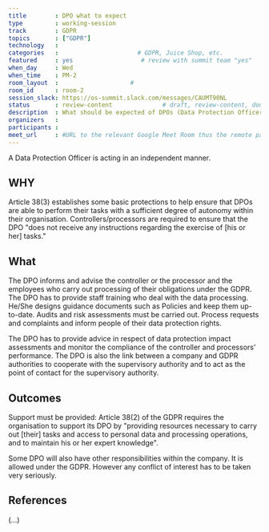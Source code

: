 ```yaml
---
title        : DPO what to expect
type         : working-session
track        : GDPR
topics       : ["GDPR"]
technology   :
categories   :                      # GDPR, Juice Shop, etc.
featured     : yes                   # review with summit team "yes"
when_day     : Wed
when_time    : PM-2
room_layout  :                    #
room_id      : room-2
session_slack: https://os-summit.slack.com/messages/CAUMT90NL
status       : review-content              # draft, review-content, done
description  : What should be expected of DPOs (Data Protection Officers)
organizers   :
participants :
meet_url     : #URL to the relevant Google Meet Room thus the remote participants can join a session
---
```


A Data Protection Officer is acting in an independent manner.

## WHY

Article 38(3) establishes some basic protections to help ensure that DPOs are able to perform their tasks with a sufficient degree of autonomy within their organisation. Controllers/processors are required to ensure that the DPO "does not receive any instructions regarding the exercise of [his or her] tasks."


## What

The DPO informs and advise the controller or the processor and the employees who carry out processing of their obligations under the GDPR. The DPO has to provide staff training who deal with the data processing.
He/She designs guidance documents such as Policies and keep them up-to-date. Audits and risk assessments must be carried out. Process requests and complaints and inform people of their data protection rights.

The DPO has to provide advice in respect of data protection impact assessments and monitor the compliance of the controller and processors’ performance.
The DPO is also the link between a company and GDPR authorities to cooperate with the supervisory authority and to act as the point of contact for the supervisory authority.


## Outcomes

Support must be provided: Article 38(2) of the GDPR requires the organisation to support its DPO by "providing resources necessary to carry out [their] tasks and access to personal data and processing operations, and to maintain his or her expert knowledge".

Some DPO will also have other responsibilities within the company. It is allowed under the GDPR. However any conflict of interest has to be taken very seriously.


## References

(...)

